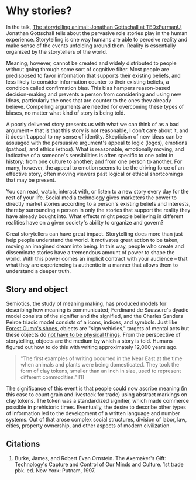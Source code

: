 # Why stories?

In the talk, [The storytelling animal: Jonathan Gottschall at TEDxFurmanU](https://www.youtube.com/watch?v=Vhd0XdedLpY), Jonathan Gottschall tells about the pervasive role stories play in the human experience. Storytelling is one way humans are able to perceive reality and make sense of the events unfolding around them. Reality is essentially organized by the storytellers of the world.

Meaning, however, cannot be created and widely distributed to people without going through some sort of cognitive filter. Most people are predisposed to favor information that supports their existing beliefs, and less likely to consider information counter to their existing beliefs, a condition called confirmation bias. This bias hampers reason-based decision-making and prevents a person from considering and using new ideas, particularly the ones that are counter to the ones they already believe. Compelling arguments are needed for overcoming these types of biases, no matter what kind of story is being told.

A poorly delivered story presents us with what we can think of as a bad argument – that is that this story is not reasonable, I don't care about it, and it doesn't appeal to my sense of identity. Skepticism of new ideas can be assuaged with the persuasive argument's appeal to logic \(logos\), emotions \(pathos\), and ethics \(ethos\). What is reasonable, emotionally moving, and indicative of a someone's sensibilities is often specific to one point in history; from one culture to another; and from one person to another. For many, however, the appeal to emotion seems to be the driving force of an effective story, often moving viewers past logical or ethical shortcomings that may be present.

You can read, watch, interact with, or listen to a new story every day for the rest of your life. Social media technology gives marketers the power to directly market stories according to a person's existing beliefs and interests, thereby surrounding a person in only the stories that support the reality they have already bought into. What effects might people believing in different realities have on a given society's ability to organize and govern?

Great storytellers can have great impact. Storytelling does more than just help people understand the world. It motivates great action to be taken, moving an imagined dream into being. In this way, people who create and disseminate stories have a tremendous amount of power to shape the world. With this power comes an implicit contract with your audience – that what they are experiencing is authentic in a manner that allows them to understand a deeper truth.

## Story and object

Semiotics, the study of meaning making, has produced models for describing how meaning is communicated; Ferdinand de Saussure's dyadic model consists of the signifier and the signified, and the Charles Sanders Peirce triadic model consists of a icons, indices, and symbols. Just like [Forest Gump's shoes](https://www.youtube.com/watch?v=egkrxkiUnoo), objects are "sign vehicles," targets of mental acts but these objects do [not have to be physical things](https://vimeo.com/133160620). From the perspective of storytelling, objects are the medium by which a story is told. Humans figured out how to do this with writing approximately 12,000 years ago.

> "The first examples of writing occurred in the Near East at the time when animals and plants were being domesticated. They took the form of clay tokens, smaller than an inch in size, used to represent different commodities." \[1\]

The significance of this event is that people could now ascribe meaning \(in this case to count grain and livestock for trade\) using abstract markings on clay tokens. The token was a standardized signifier, which made commerce possible in prehistoric times. Eventually, the desire to describe other types of information led to the development of a written language and number systems. Out of that arose complex social structures, division of labor, law, cities, property ownership, and other aspects of modern civilization.

## Citations

1. Burke, James, and Robert Evan Ornstein. The Axemaker's Gift: Technology's Capture and Control of Our Minds and Culture. 1st trade pbk. ed. New York: Putnam, 1997.



